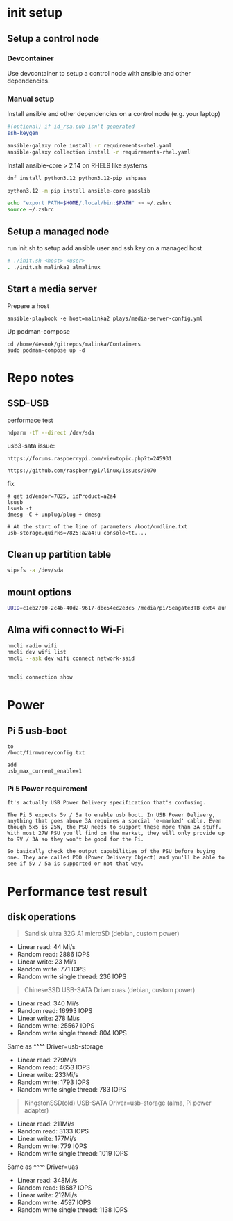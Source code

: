 # init setup

## Setup a control node

### Devcontainer
Use devcontainer to setup a control node with ansible and other dependencies.

### Manual setup
Install ansible and other dependencies on a control node (e.g. your laptop)

```sh
#(optional) if id_rsa.pub isn't generated
ssh-keygen 

ansible-galaxy role install -r requirements-rhel.yaml
ansible-galaxy collection install -r requirements-rhel.yaml
```

Install ansible-core > 2.14 on RHEL9 like systems
```sh
dnf install python3.12 python3.12-pip sshpass

python3.12 -m pip install ansible-core passlib

echo "export PATH=$HOME/.local/bin:$PATH" >> ~/.zshrc
source ~/.zshrc
```

## Setup a managed node
run init.sh to setup add ansible user and ssh key on a managed host

```sh
# ./init.sh <host> <user>
. ./init.sh malinka2 almalinux
```

## Start a media server

Prepare a host
```
ansible-playbook -e host=malinka2 plays/media-server-config.yml
```

Up podman-compose
```
cd /home/4esnok/gitrepos/malinka/Containers
sudo podman-compose up -d
```

# Repo notes

## SSD-USB

performace test
```sh
hdparm -tT --direct /dev/sda
```

usb3-sata issue:
```
https://forums.raspberrypi.com/viewtopic.php?t=245931

https://github.com/raspberrypi/linux/issues/3070
```

fix
```
# get idVendor=7825, idProduct=a2a4
lsusb
lsusb -t
dmesg -C + unplug/plug + dmesg

# At the start of the line of parameters /boot/cmdline.txt
usb-storage.quirks=7825:a2a4:u console=tt....

```

## Clean up partition table

```sh
wipefs -a /dev/sda
```


## mount options
```sh
UUID=c1eb2700-2c4b-40d2-9617-dbe54ec2e3c5 /media/pi/Seagate3TB ext4 auto,nofail,noatime,users,rw 0 0
```

## Alma wifi connect to Wi-Fi

```sh
nmcli radio wifi
nmcli dev wifi list
nmcli --ask dev wifi connect network-ssid


nmcli connection show
```
# Power

## Pi 5 usb-boot
```
to 
/boot/firmware/config.txt

add
usb_max_current_enable=1 
```

### Pi 5 Power requirement
```
It's actually USB Power Delivery specification that's confusing.

The Pi 5 expects 5v / 5a to enable usb boot. In USB Power Delivery, anything that goes above 3A requires a special 'e-marked' cable. Even though 5x5 is 25W, the PSU needs to support these more than 3A stuff. With most 27W PSU you'll find on the market, they will only provide up to 9V / 3A so they won't be good for the Pi.

So basically check the output capabilities of the PSU before buying one. They are called PDO (Power Delivery Object) and you'll be able to see if 5v / 5a is supported or not that way.
```

# Performance test result

## disk operations
>Sandisk ultra 32G A1 microSD (debian, custom power)
 - Linear read: 44 Mi/s
 - Random read: 2886 IOPS
 - Linear write: 23 Mi/s
 - Random write: 771 IOPS
 - Random write single thread: 236 IOPS

>ChineseSSD USB-SATA Driver=uas (debian, custom power)
 - Linear read: 340 Mi/s
 - Random read: 16993 IOPS
 - Linear write: 278 Mi/s
 - Random write: 25567 IOPS
 - Random write single thread: 804 IOPS

 Same as ^^^^ Driver=usb-storage
 - Linear read: 279Mi/s
 - Random read: 4653 IOPS
 - Linear write: 233Mi/s
 - Random write: 1793 IOPS
 - Random write single thread: 783 IOPS

>KingstonSSD(old)  USB-SATA Driver=usb-storage (alma, Pi power adapter)
 - Linear read: 211Mi/s
 - Random read: 3133 IOPS
 - Linear write: 177Mi/s
 - Random write: 779 IOPS
 - Random write single thread: 1019 IOPS

 Same as ^^^^ Driver=uas
 - Linear read: 348Mi/s
 - Random read: 18587 IOPS
 - Linear write: 212Mi/s
 - Random write: 4597 IOPS
 - Random write single thread: 1138 IOPS